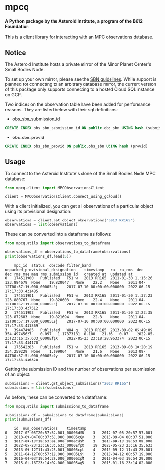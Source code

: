 # mpcq
#### A Python package by the Asteroid Institute, a program of the B612 Foundation  

This is a client library for interacting with an MPC observations database.

## Notice

The Asteroid Institute hosts a private mirror of the Minor Planet Center's Small Bodies Node.

To set up your own mirror, please see the [SBN guidelines](https://sbnwiki.astro.umd.edu/wiki/). While support is planned for connecting to an arbitrary database mirror, the current version of this package only supports connecting to a hosted Cloud SQL instance on GCP.

Two indices on the observation table have been added for performance reasons. They are listed below with their sql definitions:
- obs_sbn_submission_id 
```sql
CREATE INDEX obs_sbn_submission_id ON public.obs_sbn USING hash (submission_id);
```
- obs_sbn_provid 
```sql
CREATE INDEX obs_sbn_provid ON public.obs_sbn USING hash (provid)
```

## Usage

To connect to the Asteroid Institute's clone of the Small Bodies Node MPC database:
```python
from mpcq.client import MPCObservationsClient

client = MPCObservationsClient.connect_using_gcloud()
```

With a client initialized, you can get all observations of a particular object using its provisional designation:
```python
observations = client.get_object_observations("2013 RR165")
observations = list(observations)
```

These can be converted into a dataframe as follows:

```python
from mpcq.utils import observations_to_dataframe

observations_df = observations_to_dataframe(observations)
print(observations_df.head(5))
```
```
	mpc_id	status	obscode	filter_band	unpacked_provisional_designation	timestamp	ra	ra_rms	dec	dec_rms	mag	mag_rms	submission_id	created_at	updated_at
0	174511900	Published	F51	w	2013 RR165	2011-01-30 11:15:26	123.884679	None	19.820047	None	22.2	None	2011-04-12T00:57:19.000_00005L9j	2017-07-10 00:00:00.000000	2022-06-15 17:17:33.421485
1	174511901	Published	F51	w	2013 RR165	2011-01-30 11:37:23	123.880767	None	19.820603	None	22.4	None	2011-04-12T00:57:19.000_00005L9j	2017-07-10 00:00:00.000000	2022-06-15 17:17:33.427512
2	174511902	Published	F51	w	2013 RR165	2011-01-30 12:22:35	123.872683	None	19.821694	None	22.3	None	2011-04-12T00:57:19.000_00005L9j	2017-07-10 00:00:00.000000	2022-06-15 17:17:33.431369
3	394474985	Published	W84	g	2013 RR165	2013-09-02 05:49:09	354.49745627	0.097	1.17373181	0.100	21.66	0.07	2022-05-23T23:16:35.633_0000EfpX	2022-05-23 23:18:28.963374	2022-06-15 17:17:33.434170
4	175542203	Published	F51	w	2013 RR165	2013-09-03 10:20:19	354.259229	None	1.099064	None	21.6	None	2013-09-04T00:37:51.000_00005cQy	2017-07-10 00:00:00.000000	2022-06-15 17:17:33.436820
```

Getting the submission ID and the number of observations per submission of an object:
```python
submissions = client.get_object_submissions("2013 RR165")
submissions = list(submissions)
```

As before, these can be converted to a dataframe:
```python
from mpcq.utils import submissions_to_dataframe

submissions_df = submissions_to_dataframe(submissions)
print(submissions_df)
```
```
	id	num_observations	timestamp
0	2017-07-05T20:57:57.001_00006dS8	3	2017-07-05 20:57:57.001
1	2013-09-04T00:37:51.000_00005cQy	3	2013-09-04 00:37:51.000
2	2017-09-13T19:53:09.000_0000CdSX	2	2017-09-13 19:53:09.000
3	2022-05-23T23:16:35.633_0000EfpX	19	2022-05-23 23:16:35.633
4	2013-09-12T11:43:25.001_00005cpl	4	2013-09-12 11:43:25.001
5	2011-04-12T00:57:19.000_00005L9j	3	2011-04-12 00:57:19.000
6	2016-04-03T19:54:29.000_00006IpM	3	2016-04-03 19:54:29.000
7	2015-01-16T23:14:02.000_00005wg5	3	2015-01-16 23:14:02.000
```